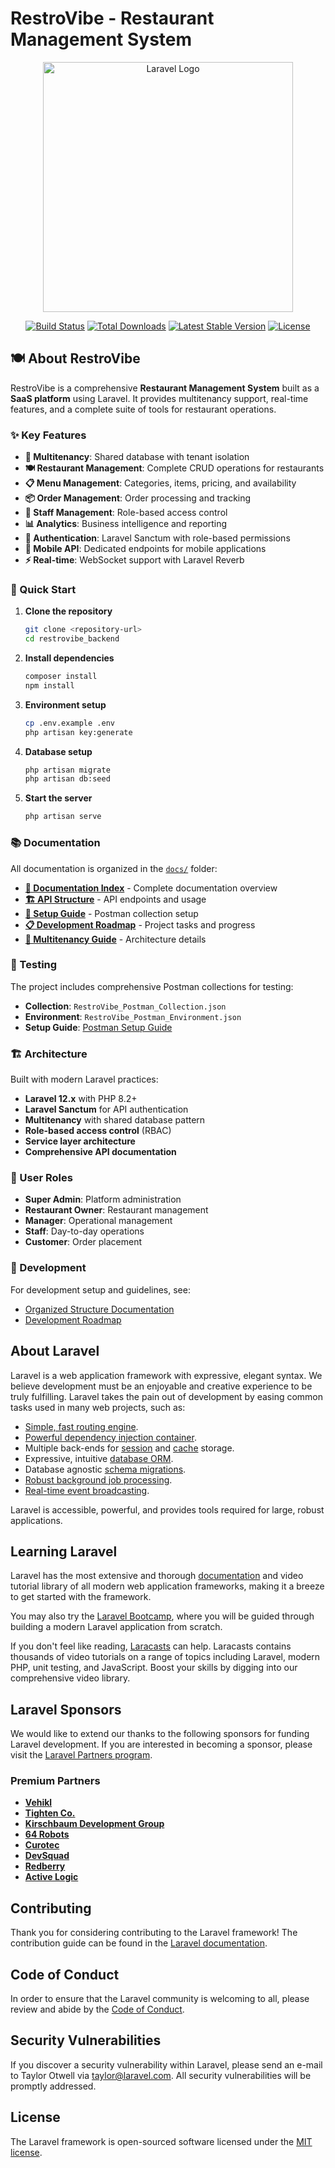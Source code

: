 # RestroVibe - Restaurant Management System

<p align="center">
<img src="https://raw.githubusercontent.com/laravel/art/master/logo-lockup/5%20SVG/2%20CMYK/1%20Full%20Color/laravel-logolockup-cmyk-red.svg" width="400" alt="Laravel Logo">
</p>

<p align="center">
<a href="https://github.com/laravel/framework/actions"><img src="https://github.com/laravel/framework/workflows/tests/badge.svg" alt="Build Status"></a>
<a href="https://packagist.org/packages/laravel/framework"><img src="https://img.shields.io/packagist/dt/laravel/framework" alt="Total Downloads"></a>
<a href="https://packagist.org/packages/laravel/framework"><img src="https://img.shields.io/packagist/v/laravel/framework" alt="Latest Stable Version"></a>
<a href="https://packagist.org/packages/laravel/framework"><img src="https://img.shields.io/packagist/l/laravel/framework" alt="License"></a>
</p>

## 🍽️ About RestroVibe

RestroVibe is a comprehensive **Restaurant Management System** built as a **SaaS platform** using Laravel. It provides multitenancy support, real-time features, and a complete suite of tools for restaurant operations.

### ✨ Key Features

- **🏢 Multitenancy**: Shared database with tenant isolation
- **🍽️ Restaurant Management**: Complete CRUD operations for restaurants
- **📋 Menu Management**: Categories, items, pricing, and availability
- **📦 Order Management**: Order processing and tracking
- **👥 Staff Management**: Role-based access control
- **📊 Analytics**: Business intelligence and reporting
- **🔐 Authentication**: Laravel Sanctum with role-based permissions
- **📱 Mobile API**: Dedicated endpoints for mobile applications
- **⚡ Real-time**: WebSocket support with Laravel Reverb

### 🚀 Quick Start

1. **Clone the repository**
   ```bash
   git clone <repository-url>
   cd restrovibe_backend
   ```

2. **Install dependencies**
   ```bash
   composer install
   npm install
   ```

3. **Environment setup**
   ```bash
   cp .env.example .env
   php artisan key:generate
   ```

4. **Database setup**
   ```bash
   php artisan migrate
   php artisan db:seed
   ```

5. **Start the server**
   ```bash
   php artisan serve
   ```

### 📚 Documentation

All documentation is organized in the [`docs/`](docs/) folder:

- **[📖 Documentation Index](docs/README.md)** - Complete documentation overview
- **[🏗️ API Structure](docs/API_STRUCTURE_DOCUMENTATION.md)** - API endpoints and usage
- **[🔧 Setup Guide](docs/POSTMAN_SETUP_GUIDE.md)** - Postman collection setup
- **[📋 Development Roadmap](docs/RESTAURANT_SAAS_TODO.md)** - Project tasks and progress
- **[🏢 Multitenancy Guide](docs/MULTITENANCY_IMPLEMENTATION.md)** - Architecture details

### 🧪 Testing

The project includes comprehensive Postman collections for testing:

- **Collection**: `RestroVibe_Postman_Collection.json`
- **Environment**: `RestroVibe_Postman_Environment.json`
- **Setup Guide**: [Postman Setup Guide](docs/POSTMAN_SETUP_GUIDE.md)

### 🏗️ Architecture

Built with modern Laravel practices:

- **Laravel 12.x** with PHP 8.2+
- **Laravel Sanctum** for API authentication
- **Multitenancy** with shared database pattern
- **Role-based access control** (RBAC)
- **Service layer architecture**
- **Comprehensive API documentation**

### 👥 User Roles

- **Super Admin**: Platform administration
- **Restaurant Owner**: Restaurant management
- **Manager**: Operational management
- **Staff**: Day-to-day operations
- **Customer**: Order placement

### 🔧 Development

For development setup and guidelines, see:
- [Organized Structure Documentation](docs/ORGANIZED_STRUCTURE_DOCUMENTATION.md)
- [Development Roadmap](docs/RESTAURANT_SAAS_TODO.md)

## About Laravel

Laravel is a web application framework with expressive, elegant syntax. We believe development must be an enjoyable and creative experience to be truly fulfilling. Laravel takes the pain out of development by easing common tasks used in many web projects, such as:

- [Simple, fast routing engine](https://laravel.com/docs/routing).
- [Powerful dependency injection container](https://laravel.com/docs/container).
- Multiple back-ends for [session](https://laravel.com/docs/session) and [cache](https://laravel.com/docs/cache) storage.
- Expressive, intuitive [database ORM](https://laravel.com/docs/eloquent).
- Database agnostic [schema migrations](https://laravel.com/docs/migrations).
- [Robust background job processing](https://laravel.com/docs/queues).
- [Real-time event broadcasting](https://laravel.com/docs/broadcasting).

Laravel is accessible, powerful, and provides tools required for large, robust applications.

## Learning Laravel

Laravel has the most extensive and thorough [documentation](https://laravel.com/docs) and video tutorial library of all modern web application frameworks, making it a breeze to get started with the framework.

You may also try the [Laravel Bootcamp](https://bootcamp.laravel.com), where you will be guided through building a modern Laravel application from scratch.

If you don't feel like reading, [Laracasts](https://laracasts.com) can help. Laracasts contains thousands of video tutorials on a range of topics including Laravel, modern PHP, unit testing, and JavaScript. Boost your skills by digging into our comprehensive video library.

## Laravel Sponsors

We would like to extend our thanks to the following sponsors for funding Laravel development. If you are interested in becoming a sponsor, please visit the [Laravel Partners program](https://partners.laravel.com).

### Premium Partners

- **[Vehikl](https://vehikl.com)**
- **[Tighten Co.](https://tighten.co)**
- **[Kirschbaum Development Group](https://kirschbaumdevelopment.com)**
- **[64 Robots](https://64robots.com)**
- **[Curotec](https://www.curotec.com/services/technologies/laravel)**
- **[DevSquad](https://devsquad.com/hire-laravel-developers)**
- **[Redberry](https://redberry.international/laravel-development)**
- **[Active Logic](https://activelogic.com)**

## Contributing

Thank you for considering contributing to the Laravel framework! The contribution guide can be found in the [Laravel documentation](https://laravel.com/docs/contributions).

## Code of Conduct

In order to ensure that the Laravel community is welcoming to all, please review and abide by the [Code of Conduct](https://laravel.com/docs/contributions#code-of-conduct).

## Security Vulnerabilities

If you discover a security vulnerability within Laravel, please send an e-mail to Taylor Otwell via [taylor@laravel.com](mailto:taylor@laravel.com). All security vulnerabilities will be promptly addressed.

## License

The Laravel framework is open-sourced software licensed under the [MIT license](https://opensource.org/licenses/MIT).
